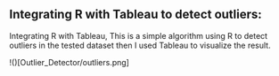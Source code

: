 ## Integrating R with Tableau to detect outliers:

Integrating R with Tableau, This is a simple algorithm using R to detect outliers in the tested dataset then I used Tableau to visualize the result. 

!()[Outlier_Detector/outliers.png]
